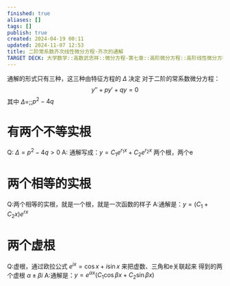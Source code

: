 ```yaml
---
finished: true
aliases: []
tags: []
publish: true
created: 2024-04-19 00:11
updated: 2024-11-07 12:53
title: 二阶常系数齐次线性微分方程-齐次的通解
TARGET DECK: 大学数学::高数武忠祥::微分方程-第七章::高阶微分方程::高阶线性微分方程::二阶常系数线性微分方程::二阶常系数齐次线性微分方程-齐次的通解
---
```

通解的形式只有三种，这三种由特征方程的 $\Delta$ 决定
对于二阶的常系数微分方程： 
$$y''+py'+qy=0$$
其中 $\Delta=$;;$p^{2}-4q$

# 有两个不等实根
Q: $\Delta = p^{2}-4q>0$ 
A: 通解写成：$y=C_{1}e^{ r_{1}x }+C_{2}e^{ r_{2}x }$
两个根，两个e

# 两个相等的实根
Q:两个相等的实根，就是一个根，就是一次函数的样子
A:通解是：$y=(C_{1}+C_{2}x)e^{ rx }$

# 两个虚根
Q:虚根，通过欧拉公式 $e^{ix} = \cos x + i\sin x$ 来把虚数、三角和e关联起来 
得到的两个虚根 $\alpha\pm \beta i$
A:通解是：$y=e^{ \alpha x }(C_{1}\cos\beta x+C_{2}\sin\beta x)$

